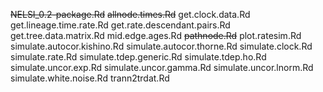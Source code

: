 ~~NELSI_0.2-package.Rd~~
~~allnode.times.Rd~~
get.clock.data.Rd
get.lineage.time.rate.Rd
get.rate.descendant.pairs.Rd
get.tree.data.matrix.Rd
mid.edge.ages.Rd
~~pathnode.Rd~~
plot.ratesim.Rd
simulate.autocor.kishino.Rd
simulate.autocor.thorne.Rd
simulate.clock.Rd
simulate.rate.Rd
simulate.tdep.generic.Rd
simulate.tdep.ho.Rd
simulate.uncor.exp.Rd
simulate.uncor.gamma.Rd
simulate.uncor.lnorm.Rd
simulate.white.noise.Rd
trann2trdat.Rd
